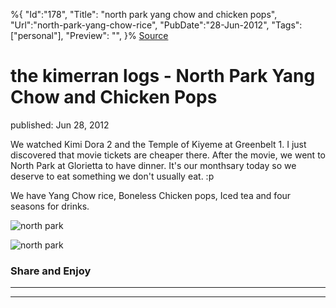 ﻿%{
    "Id":"178",
    "Title": "north park yang chow and chicken pops",
    "Url":"north-park-yang-chow-rice",
    "PubDate":"28-Jun-2012",
    "Tags": ["personal"],
    "Preview": "",
}%
[Source](http://markhughneri.com/blog/883/north-park-yang-chow-rice/ "Permalink to the kimerran logs - North Park Yang Chow and Chicken Pops")

# the kimerran logs - North Park Yang Chow and Chicken Pops

published: Jun 28, 2012

We watched Kimi Dora 2 and the Temple of Kiyeme at Greenbelt 1. I just discovered that movie tickets are cheaper there. After the movie, we went to North Park at Glorietta to have dinner. It's our monthsary today so we deserve to eat something we don't usually eat. :p

We have Yang Chow rice, Boneless Chicken pops, Iced tea and four seasons for drinks.

![north park][1]

![north park][2]

### Share and Enjoy

* * *

* * *

[1]: http://markhughneri.com/blog/assets/loading.gif
[2]: http://www.sisigbytes.com/food/wp-content/uploads/sites/2/2012/07/north-park.jpg
